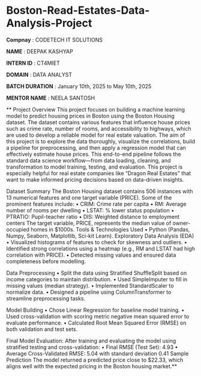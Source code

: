 # Boston-Read-Estates-Data-Analysis-Project

**Compnay** : CODETECH IT SOLUTIONS

**NAME** : DEEPAK KASHYAP

**INTERN ID** : CT4MIET

**DOMAIN** : DATA ANALYST

**BATCH DURATION** : January 10th, 2025 to May 10th, 2025

**MENTOR NAME** : NEELA SANTOSH

** Project Overview
This project focuses on building a machine learning model to predict housing prices in Boston using the Boston Housing dataset. The dataset contains various features that influence house prices such as crime rate, number of rooms, and accessibility to highways, which are used to develop a reliable model for real estate valuation. The aim of this project is to explore the data thoroughly, visualize the correlations, build a pipeline for preprocessing, and then apply a regression model that can effectively estimate house prices. This end-to-end pipeline follows the standard data science workflow—from data loading, cleaning, and transformation to model training, testing, and evaluation. This project is especially helpful for real estate companies like “Dragon Real Estates” that want to make informed pricing decisions based on data-driven insights.

Dataset Summary
The Boston Housing dataset contains 506 instances with 13 numerical features and one target variable (PRICE). Some of the prominent features include:
•	CRIM: Crime rate per capita
•	RM: Average number of rooms per dwelling
•	LSTAT: % lower status population
•	PTRATIO: Pupil-teacher ratio
•	DIS: Weighted distance to employment centers
The target variable, PRICE, represents the median value of owner-occupied homes in $1000s.
Tools & Technologies Used
•	Python (Pandas, Numpy, Seaborn, Matplotlib, Sci-kit Learn).
Exploratory Data Analysis (EDA)
•	Visualized histograms of features to check for skewness and outliers.
•	Identified strong correlations using a heatmap (e.g., RM and LSTAT had high correlation with PRICE).
•	Detected missing values and ensured data completeness before modelling.

Data Preprocessing
•	Split the data using Stratified ShuffleSplit based on income categories to maintain distribution.
•	Used SimpleImputer to fill in missing values (median strategy).
•	Implemented StandardScaler to normalize data.
•	Designed a pipeline using ColumnTransformer to streamline preprocessing tasks.

Model Building
•	Chose Linear Regression for baseline model training.
•	Used cross-validation with scoring metric negative mean squared error to evaluate performance.
•	Calculated Root Mean Squared Error (RMSE) on both validation and test sets.

Final Model Evaluation:
After training and evaluating the model using stratified testing and cross-validation:
•	Final RMSE (Test Set): 4.93 
•	Average Cross-Validated RMSE: 5.04 with standard deviation 0.41
Sample Prediction
The model returned a predicted price close to $22.33, which aligns well with the expected pricing in the Boston housing market.**
